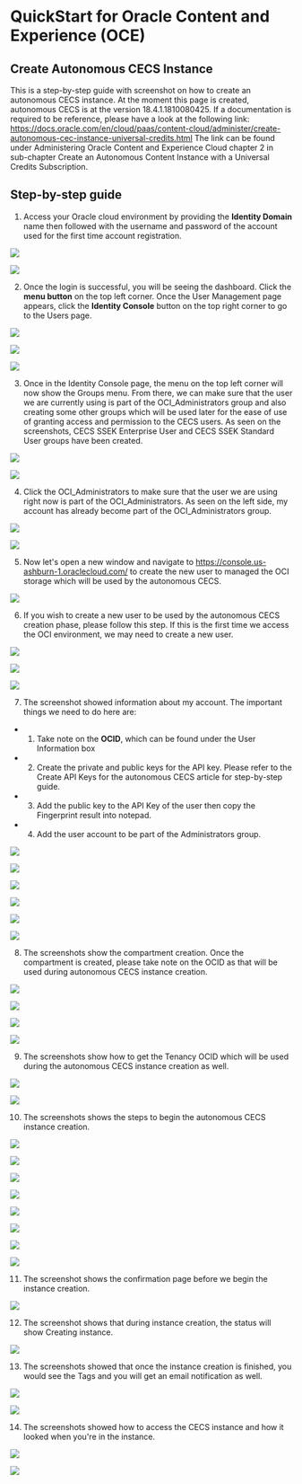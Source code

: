 # QuickStart for Oracle Content and Experience (OCE)

## Create Autonomous CECS Instance
This is a step-by-step guide with screenshot on how to create an autonomous CECS instance.
At the moment this page is created, autonomous CECS is at the version 18.4.1.1810080425.
If a documentation is required to be reference, please have a look at the following link:
https://docs.oracle.com/en/cloud/paas/content-cloud/administer/create-autonomous-cec-instance-universal-credits.html
The link can be found under Administering Oracle Content and Experience Cloud chapter 2 in sub-chapter Create an Autonomous Content Instance with a Universal Credits Subscription.

## Step-by-step guide

1. Access your Oracle cloud environment by providing the **Identity Domain** name then followed with the username and password of the account used for the first time account registration.

![](resources/image001.png)

![](resources/image002.png)

2. Once the login is successful, you will be seeing the dashboard. Click the **menu button** on the top left corner.
Once the User Management page appears, click the **Identity Console** button on the top right corner to go to the Users page.

![](resources/image003.png)

![](resources/image004.png)

![](resources/image005.png)

3. Once in the Identity Console page, the menu on the top left corner will now show the Groups menu. From there, we can make sure that the user we are currently using is part of the OCI_Administrators group and also creating some other groups which will be used later for the ease of use of granting access and permission to the CECS users.
As seen on the screenshots, CECS SSEK Enterprise User and CECS SSEK Standard User groups have been created.

![](resources/image006.png)

![](resources/image007.png)

4. Click the OCI_Administrators to make sure that the user we are using right now is part of the OCI_Administrators.
As seen on the left side, my account has already become part of the OCI_Administrators group.


![](resources/image008.png)

![](resources/image009.png)

5. Now let's open a new window and navigate to https://console.us-ashburn-1.oraclecloud.com/ to create the new user to managed the OCI storage which will be used by the autonomous CECS.

![](resources/image010.png)

6. If you wish to create a new user to be used by the autonomous CECS creation phase, please follow this step.
If this is the first time we access the OCI environment, we may need to create a new user. 

![](resources/image011.png)

![](resources/image012.png)

![](resources/image013.png)

7. The screenshot showed information about my account. The important things we need to do here are:

+ 1. Take note on the **OCID**, which can be found under the User Information box
+ 2. Create the private and public keys for the API key. Please refer to the Create API Keys for the autonomous CECS article for step-by-step guide.
+ 3. Add the public key to the API Key of the user then copy the Fingerprint result into notepad.
+ 4. Add the user account to be part of the Administrators group.

![](resources/image014.png)

![](resources/image015.png)

![](resources/image016.png)

![](resources/image017.png)

![](resources/image018.png)

![](resources/image019.png)

8. The screenshots show the compartment creation.
Once the compartment is created, please take note on the OCID as that will be used during autonomous CECS instance creation.

![](resources/image020.png)

![](resources/image021.png)

![](resources/image022.png)

![](resources/image023.png)

9. The screenshots show how to get the Tenancy OCID which will be used during the autonomous CECS instance creation as well.

![](resources/image024.png)

![](resources/image025.png)

10. The screenshots shows the steps to begin the autonomous CECS instance creation.

![](resources/image026.png)

![](resources/image027.png)

![](resources/image028.png)

![](resources/image029.png)

![](resources/image030.png)

![](resources/image031.png)

![](resources/image032.png)

![](resources/image033.png)

11. The screenshot shows the confirmation page before we begin the instance creation.

![](resources/image034.png)

12. The screenshot shows that during instance creation, the status will show Creating instance.

![](resources/image035.png)

13. The screenshots showed that once the instance creation is finished, you would see the Tags and you will get an email notification as well.

![](resources/image036.png)

![](resources/image037.png)

14. The screenshots showed how to access the CECS instance and how it looked when you're in the instance.

![](resources/image038.png)

![](resources/image039.png)

